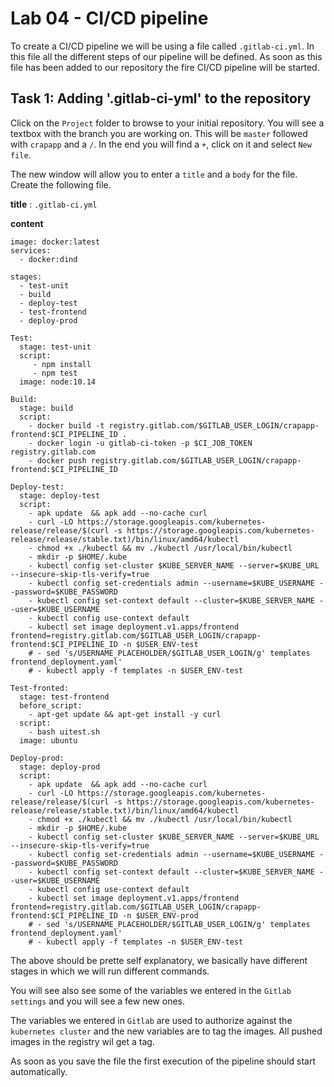 # Lab 04 - CI/CD pipeline

To create a CI/CD pipeline we will be using a file called `.gitlab-ci.yml`.  In 
this file all the different steps of our pipeline will be defined.  As soon as 
this file has been added to our repository the fire CI/CD pipeline will be 
started.

## Task 1: Adding '.gitlab-ci-yml' to the repository

Click on the `Project` folder to browse to your initial repository. You will see
a textbox with the branch you are working on. This will be `master` followed
with `crapapp` and a `/`. In the end you will find a `+`, click on it
and select `New file`.



The new window will allow you to enter a `title` and a `body` for the file. 
Create the following file.

**title** : `.gitlab-ci.yml`

**content**

```
image: docker:latest
services:
  - docker:dind

stages:
  - test-unit
  - build
  - deploy-test
  - test-frontend
  - deploy-prod

Test:
  stage: test-unit
  script:
     - npm install
     - npm test
  image: node:10.14

Build:
  stage: build
  script:
    - docker build -t registry.gitlab.com/$GITLAB_USER_LOGIN/crapapp-frontend:$CI_PIPELINE_ID .
    - docker login -u gitlab-ci-token -p $CI_JOB_TOKEN registry.gitlab.com
    - docker push registry.gitlab.com/$GITLAB_USER_LOGIN/crapapp-frontend:$CI_PIPELINE_ID

Deploy-test:
  stage: deploy-test
  script:
    - apk update  && apk add --no-cache curl
    - curl -LO https://storage.googleapis.com/kubernetes-release/release/$(curl -s https://storage.googleapis.com/kubernetes-release/release/stable.txt)/bin/linux/amd64/kubectl
    - chmod +x ./kubectl && mv ./kubectl /usr/local/bin/kubectl
    - mkdir -p $HOME/.kube
    - kubectl config set-cluster $KUBE_SERVER_NAME --server=$KUBE_URL --insecure-skip-tls-verify=true
    - kubectl config set-credentials admin --username=$KUBE_USERNAME --password=$KUBE_PASSWORD
    - kubectl config set-context default --cluster=$KUBE_SERVER_NAME --user=$KUBE_USERNAME
    - kubectl config use-context default
    - kubectl set image deployment.v1.apps/frontend frontend=registry.gitlab.com/$GITLAB_USER_LOGIN/crapapp-frontend:$CI_PIPELINE_ID -n $USER_ENV-test
    # - sed 's/USERNAME_PLACEHOLDER/$GITLAB_USER_LOGIN/g' templates frontend_deployment.yaml'
    # - kubectl apply -f templates -n $USER_ENV-test

Test-fronted:
  stage: test-frontend
  before_script:
    - apt-get update && apt-get install -y curl
  script:
    - bash uitest.sh
  image: ubuntu

Deploy-prod:
  stage: deploy-prod
  script:
    - apk update  && apk add --no-cache curl
    - curl -LO https://storage.googleapis.com/kubernetes-release/release/$(curl -s https://storage.googleapis.com/kubernetes-release/release/stable.txt)/bin/linux/amd64/kubectl
    - chmod +x ./kubectl && mv ./kubectl /usr/local/bin/kubectl
    - mkdir -p $HOME/.kube
    - kubectl config set-cluster $KUBE_SERVER_NAME --server=$KUBE_URL --insecure-skip-tls-verify=true
    - kubectl config set-credentials admin --username=$KUBE_USERNAME --password=$KUBE_PASSWORD
    - kubectl config set-context default --cluster=$KUBE_SERVER_NAME --user=$KUBE_USERNAME
    - kubectl config use-context default
    - kubectl set image deployment.v1.apps/frontend frontend=registry.gitlab.com/$GITLAB_USER_LOGIN/crapapp-frontend:$CI_PIPELINE_ID -n $USER_ENV-prod
    # - sed 's/USERNAME_PLACEHOLDER/$GITLAB_USER_LOGIN/g' templates frontend_deployment.yaml'
    # - kubectl apply -f templates -n $USER_ENV-test
```

The above should be prette self explanatory, we basically have different stages 
in which we will run different commands.

You will see also see some of the variables we entered in the `Gitlab settings` 
and you will see a few new ones.

The variables we entered in `Gitlab` are used to authorize against the `kubernetes
cluster` and the new variables are to tag the images. All pushed images in the
registry wil get a tag.

As soon as you save the file the first execution of the pipeline should start 
automatically.